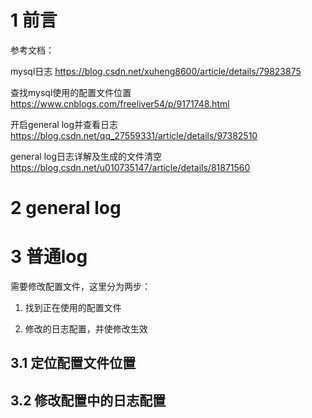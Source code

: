 # 1 前言

参考文档：

mysql日志  https://blog.csdn.net/xuheng8600/article/details/79823875

查找mysql使用的配置文件位置   https://www.cnblogs.com/freeliver54/p/9171748.html

开启general log并查看日志  https://blog.csdn.net/qq_27559331/article/details/97382510

general log日志详解及生成的文件清空     https://blog.csdn.net/u010735147/article/details/81871560



# 2 general log




# 3 普通log

需要修改配置文件，这里分为两步：

1. 找到正在使用的配置文件

2. 修改的日志配置，并使修改生效

## 3.1 定位配置文件位置



## 3.2 修改配置中的日志配置




